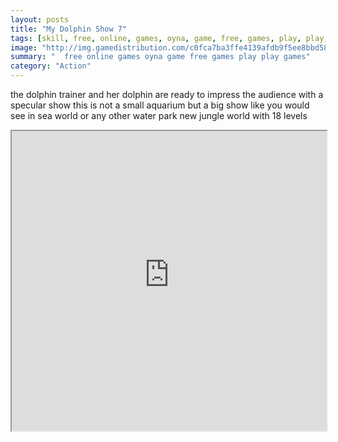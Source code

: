 ```yaml
---
layout: posts
title: "My Dolphin Show 7"
tags: [skill, free, online, games, oyna, game, free, games, play, play, games]
image: "http://img.gamedistribution.com/c0fca7ba3ffe4139afdb9f5ee8bbd584.jpg"
summary: "  free online games oyna game free games play play games"
category: "Action"
---
```


the dolphin trainer and her dolphin are ready to impress the audience with a specular show this is not a small aquarium but a big show like you would see in sea world or any other water park new jungle world with 18 levels

<iframe width="100%" height="480px;" src="http://html5.gamedistribution.com/c0fca7ba3ffe4139afdb9f5ee8bbd584/"></iframe>